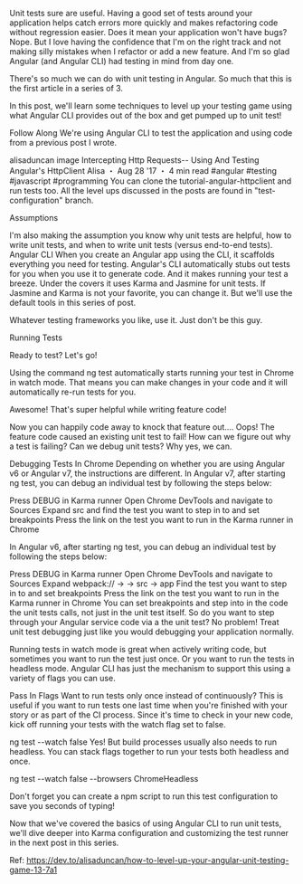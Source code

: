 Unit tests sure are useful. Having a good set of tests around your application helps catch errors more quickly and makes refactoring code without regression easier. Does it mean your application won't have bugs? Nope. But I love having the confidence that I'm on the right track and not making silly mistakes when I refactor or add a new feature. And I'm so glad Angular (and Angular CLI) had testing in mind from day one.

There's so much we can do with unit testing in Angular. So much that this is the first article in a series of 3.

In this post, we'll learn some techniques to level up your testing game using what Angular CLI provides out of the box and get pumped up to unit test!



Follow Along
We're using Angular CLI to test the application and using code from a previous post I wrote.

 alisaduncan image 
Intercepting Http Requests-- Using And Testing Angular's HttpClient
Alisa ・ Aug 28 '17 ・ 4 min read
#angular #testing #javascript #programming
You can clone the tutorial-angular-httpclient and run tests too. All the level ups discussed in the posts are found in "test-configuration" branch.

Assumptions

I'm also making the assumption you know why unit tests are helpful, how to write unit tests, and when to write unit tests (versus end-to-end tests).
Angular CLI
When you create an Angular app using the CLI, it scaffolds everything you need for testing. Angular's CLI automatically stubs out tests for you when you use it to generate code. And it makes running your test a breeze. Under the covers it uses Karma and Jasmine for unit tests. If Jasmine and Karma is not your favorite, you can change it. But we'll use the default tools in this series of post.

Whatever testing frameworks you like, use it. Just don't be this guy.



Running Tests

Ready to test? Let's go!



Using the command ng test automatically starts running your test in Chrome in watch mode. That means you can make changes in your code and it will automatically re-run tests for you.



Awesome! That's super helpful while writing feature code!

Now you can happily code away to knock that feature out.... Oops! The feature code caused an existing unit test to fail! How can we figure out why a test is failing? Can we debug unit tests? Why yes, we can.



Debugging Tests In Chrome
Depending on whether you are using Angular v6 or Angular v7, the instructions are different. In Angular v7, after starting ng test, you can debug an individual test by following the steps below:

Press DEBUG in Karma runner
Open Chrome DevTools and navigate to Sources
Expand src and find the test you want to step in to and set breakpoints
Press the link on the test you want to run in the Karma runner in Chrome


In Angular v6, after starting ng test, you can debug an individual test by following the steps below:

Press DEBUG in Karma runner
Open Chrome DevTools and navigate to Sources
Expand webpack:// → <repo file path> → src → app
Find the test you want to step in to and set breakpoints
Press the link on the test you want to run in the Karma runner in Chrome
You can set breakpoints and step into in the code the unit tests calls, not just in the unit test itself. So do you want to step through your Angular service code via a the unit test? No problem! Treat unit test debugging just like you would debugging your application normally.



Running tests in watch mode is great when actively writing code, but sometimes you want to run the test just once. Or you want to run the tests in headless mode. Angular CLI has just the mechanism to support this using a variety of flags you can use.

Pass In Flags
Want to run tests only once instead of continuously? This is useful if you want to run tests one last time when you're finished with your story or as part of the CI process. Since it's time to check in your new code, kick off running your tests with the watch flag set to false.

ng test --watch false
Yes! But build processes usually also needs to run headless. You can stack flags together to run your tests both headless and once.

ng test --watch false --browsers ChromeHeadless


Don't forget you can create a npm script to run this test configuration to save you seconds of typing!



Now that we've covered the basics of using Angular CLI to run unit tests, we'll dive deeper into Karma configuration and customizing the test runner in the next post in this series.

Ref: https://dev.to/alisaduncan/how-to-level-up-your-angular-unit-testing-game-13-7a1